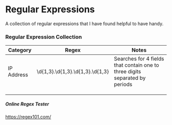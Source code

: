 # **Regular Expressions**

A collection of regular expressions that I have found helpful to have handy. 

### Regular Expression Collection


|Category| Regex  | Notes
|--|--|-- |
| IP Address | \d{1,3}\.\d{1,3}\.\d{1,3}\.\d{1,3} | Searches for 4 fields that contain one to three digits separated by periods
 |  |  | 
 |  |  | 
 |  |  | 
 

##### Online Regex Tester 
https://regex101.com/
